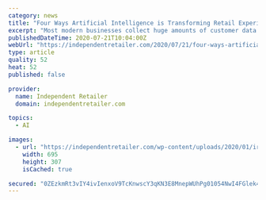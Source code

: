 ```yaml
---
category: news
title: "Four Ways Artificial Intelligence is Transforming Retail Experiences"
excerpt: "Most modern businesses collect huge amounts of customer data. A lot of that info goes to waste, however. Artificial intelligence can analyze and apply that info in real time. Retailers are starting to adopt the tech to keep up with the information they ..."
publishedDateTime: 2020-07-21T10:04:00Z
webUrl: "https://independentretailer.com/2020/07/21/four-ways-artificial-intelligence-is-transforming-retail-experiences/"
type: article
quality: 52
heat: 52
published: false

provider:
  name: Independent Retailer
  domain: independentretailer.com

topics:
  - AI

images:
  - url: "https://independentretailer.com/wp-content/uploads/2020/01/ir-reward-jc-2.png"
    width: 695
    height: 307
    isCached: true

secured: "0ZEzkmRt3vIY4ivIenxoV9TcKnwscY3qKN3E8MnepWUhPg01054NwI4FGlek4oylBRqtkIeH51mwPwPz6mM9Ab6kub11b/y34EmoJC1vLdfj9wCJX3SZ7z8DQt7Qw/iMKr1YtF/iOEf2XDY/cVlgu8Yqa+27HuVZTC/pxS1JlqBN31GcKShrvjeQmQ8YlXFhVct5emcm1pOd4MkeK/Jf+//LVCIGpmXzmylomAx3QZwnW/vSUwhEMSR0Kw2jeb8Sme++NaBcb7osAyqUFOe4NvspPAYkimSgHtwEQ8wifUPneXnK6H5qh20/9gWwPa0YQ0scblE/KLaj1GIWwhKglQ==;RTvzXZsVs8wH5BRByIM7PQ=="
---
```


